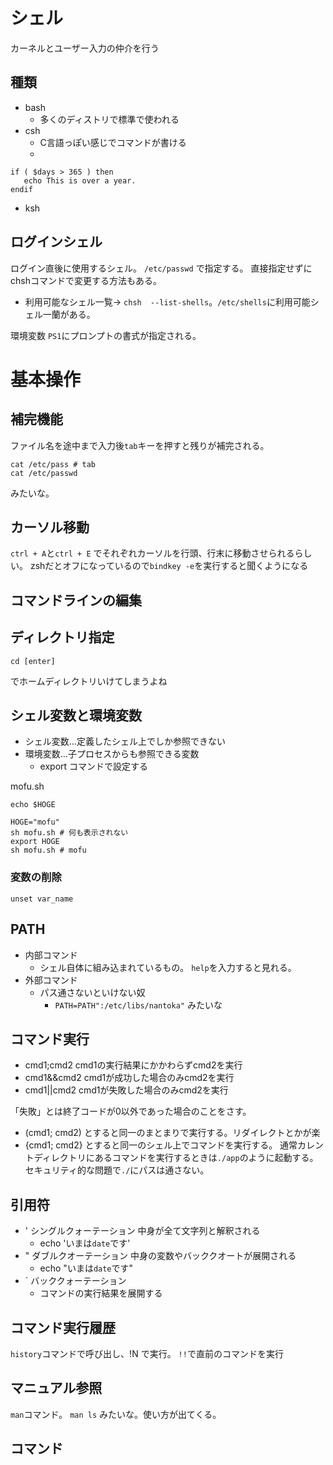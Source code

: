 # シェル
カーネルとユーザー入力の仲介を行う

## 種類
* bash 
  * 多くのディストリで標準で使われる
* csh
  * C言語っぽい感じでコマンドが書ける
  *
```
if ( $days > 365 ) then
   echo This is over a year.
endif
```
  * ksh
 
## ログインシェル
ログイン直後に使用するシェル。
`/etc/passwd` で指定する。
直接指定せずにchshコマンドで変更する方法もある。
* 利用可能なシェル一覧→ `chsh  --list-shells`。`/etc/shells`に利用可能シェル一蘭がある。

環境変数 `PS1`にプロンプトの書式が指定される。

# 基本操作
## 補完機能
ファイル名を途中まで入力後`tab`キーを押すと残りが補完される。

```
cat /etc/pass # tab
cat /etc/passwd
```
みたいな。

## カーソル移動
`ctrl + A`と`ctrl + E` でそれぞれカーソルを行頭、行末に移動させられるらしい。
zshだとオフになっているので`bindkey -e`を実行すると聞くようになる

## コマンドラインの編集

## ディレクトリ指定
```
cd [enter]
```
でホームディレクトリいけてしまうよね

## シェル変数と環境変数
* シェル変数…定義したシェル上でしか参照できない
* 環境変数…子プロセスからも参照できる変数
  * export コマンドで設定する

mofu.sh
```
echo $HOGE
```

```
HOGE="mofu"
sh mofu.sh # 何も表示されない
export HOGE
sh mofu.sh # mofu
```

### 変数の削除
`unset var_name`

## PATH
* 内部コマンド
  * シェル自体に組み込まれているもの。 `help`を入力すると見れる。
* 外部コマンド
  * パス通さないといけない奴
    * `PATH=PATH":/etc/libs/nantoka"` みたいな


## コマンド実行
* cmd1;cmd2 cmd1の実行結果にかかわらずcmd2を実行
* cmd1&&cmd2 cmd1が成功した場合のみcmd2を実行
* cmd1||cmd2 cmd1が失敗した場合のみcmd2を実行

「失敗」とは終了コードが0以外であった場合のことをさす。

* (cmd1; cmd2) とすると同一のまとまりで実行する。リダイレクトとかが楽
* {cmd1; cmd2} とすると同一のシェル上でコマンドを実行する。
通常カレントディレクトリにあるコマンドを実行するときは`./app`のように起動する。セキュリティ的な問題で`./`にパスは通さない。

## 引用符
* ' シングルクォーテーション 中身が全て文字列と解釈される
  *  echo 'いまは`date`です'
* " ダブルクオーテーション 中身の変数やバッククオートが展開される
  *  echo "いまは`date`です"
* ` バッククォーテーション
  * コマンドの実行結果を展開する

## コマンド実行履歴
`history`コマンドで呼び出し、!N で実行。
`!!`で直前のコマンドを実行

## マニュアル参照
`man`コマンド。 `man ls` みたいな。使い方が出てくる。

## コマンド

